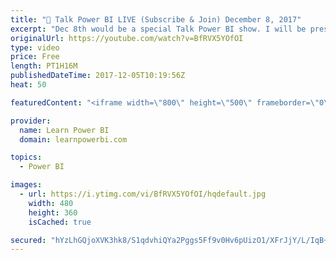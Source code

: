 ```yaml
---
title: "🔴 Talk Power BI LIVE (Subscribe & Join) December 8, 2017"
excerpt: "Dec 8th would be a special Talk Power BI show. I will be presenting the Top Hits! from our All-Day Talk Power BI marathon last week. There was so much goodness there, I'm going to pick my favorite Power BI lessons from the 7½ hour show and present to you in under 30 minutes. Of course I would also answer"
originalUrl: https://youtube.com/watch?v=BfRVX5YOfOI
type: video
price: Free
length: PT1H16M
publishedDateTime: 2017-12-05T10:19:56Z
heat: 50

featuredContent: "<iframe width=\"800\" height=\"500\" frameborder=\"0\" src=\"https://www.youtube.com/embed/BfRVX5YOfOI\" allow=\"accelerometer; autoplay; encrypted-media; gyroscope; picture-in-picture\" allowfullscreen></iframe>"

provider:
  name: Learn Power BI
  domain: learnpowerbi.com

topics:
  - Power BI

images:
  - url: https://i.ytimg.com/vi/BfRVX5YOfOI/hqdefault.jpg
    width: 480
    height: 360
    isCached: true

secured: "hYzLhGQjoXVK3hk8/S1qdvhiQYa2Pggs5Ff9v0Hv6pUizO1/XFrJjY/L/IqB+GubuIV/4tSt4h/gZHRMrSfCx+E6h1vY1pJHN9N1fsjQ/pFgx9C6xnFd1nHJm1chUT0Fbs/xeHZFyqjk32NdaeMo/d9VlKZh7jWFHJPHlPk1OtKtSg+g4BuKBX2WUZIzomNZyhvWl5swpqyPGLyNsAWj3Id3GAodVzcl4L5cpgcg01DkI47BMoe1PMagjfRqy46NKfwU/uSBgRpPXTG+q+Qyqpuz35cLjzl6gb94xsDfwQ6KLtuCbHBIohPlDLkcCNJ5Vdn1tIMbKz7aO/GAB5f/j85xqTGAC2OiRZ9SbWEGQrnkiki3yHdqxXaJCG4GTziOnKFbUFA/zXRtvac72i1/zFIffdbu4gNoLSh4xmxg0xE=;0rpx5IEf6pnGkjm/WSmbYw=="
---
```


